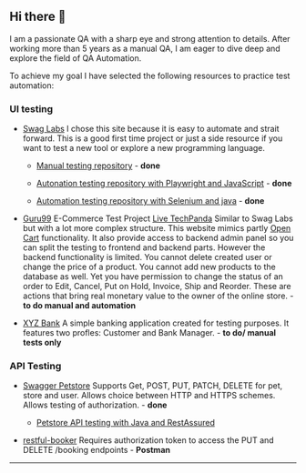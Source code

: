 ## Hi there 👋

<!--
**mtsonkova/mtsonkova** is a ✨ _special_ ✨ repository because its `README.md` (this file) appears on your GitHub profile.

Here are some ideas to get you started:

- 🔭 I’m currently working on ...
- 🌱 I’m currently learning JavaScript, Type Script
- 👯 I’m looking to collaborate on ...
- 🤔 I’m looking for help with ...
- 💬 Ask me about manual testing, Postman, JavaScript, websites to practice test automation
- 📫 How to reach me: mtsonkova950@gmail.com
- 😄 Pronouns: ...
- ⚡ Fun fact: I used ChatGPT to generate example business requirements for my selected practice web sites.
-->

I am a passionate QA with a sharp eye and strong attention to details. After working more than 5 years as a manual QA, I am eager to dive deep and explore the field of QA Automation. 

To achieve my goal I have selected the following resources to practice test automation:
### UI testing
- [Swag Labs](https://www.saucedemo.com/)
I chose this site because it is easy to automate and strait forward. This is a good first time project or just a side resource if you want to test a new tool or explore a new programming language.

  - [Manual testing repository](https://github.com/mtsonkova/SwagLabs-Testing-Project/tree/main) - **done**

  - [Autonation testing repository with Playwright and JavaScript](https://github.com/mtsonkova/SwagLabs-Testing-Project-Automation-with-Playwright) - **done**

  - [Automation testing repository with Selenium and java](https://github.com/mtsonkova/SwagLabs-Selenium-Framework-with-Java.git) - **done**

- [Guru99](https://www.guru99.com/) E-Commerce Test Project [Live TechPanda](http://live.techpanda.org/)
Similar to Swag Labs but with a lot more complex structure. This website mimics partly [Open Cart](https://www.opencart.com/index.php?route=cms/demo) functionality. It also provide access to backend admin panel so you can split the testing to frontend and backend parts. However the backend functionality is limited. You cannot delete created user or change the price of a product. You cannot add new products to the database as well. Yet you have permission to change the status of an order to Edit, Cancel, Put on Hold, Invoice, Ship and Reorder. These are actions that bring real monetary value to the owner of the online store. - **to do manual and automation**

- [XYZ Bank](https://www.globalsqa.com/angularJs-protractor/BankingProject/#/login)
A simple banking application created for testing purposes. It features two profles: Customer and Bank Manager. - **to do/ manual tests only**

### API Testing

- [Swagger Petstore](https://petstore.swagger.io/)
Supports Get, POST, PUT, PATCH, DELETE for pet, store and user. Allows choice between HTTP and HTTPS schemes. Allows testing of authorization. - **done**
  - [Petstore API testing with Java and RestAssured](https://github.com/mtsonkova/Petstore-RestAPITest-with-RestAssured)

- [restful-booker](https://restful-booker.herokuapp.com/apidoc/index.html)
Requires authorization token to access the PUT and DELETE /booking endpoints - **Postman**

---


